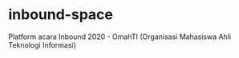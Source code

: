 # inbound-space
Platform acara Inbound 2020 - OmahTI (Organisasi Mahasiswa Ahli Teknologi Informasi)
